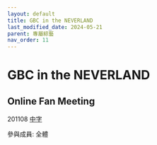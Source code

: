 ```yaml
---
layout: default
title: GBC in the NEVERLAND
last_modified_date: 2024-05-21
parent: 專屬綜藝
nav_order: 11
---
```


# GBC in the NEVERLAND

## Online Fan Meeting

201108 [中字](https://www.bilibili.com/video/BV1V64y197in)

參與成員: 全體
